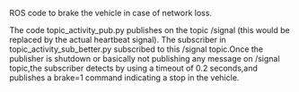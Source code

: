 ROS code to brake the vehicle in case of network loss.

The code topic_activity_pub.py publishes on the topic /signal (this would be replaced by the actual heartbeat signal).
The subscriber in topic_activity_sub_better.py subscribed to this /signal topic.Once the publisher is shutdown or basically not publishing 
any message on /signal topic,the subscriber detects by using a timeout of 0.2 seconds,and publishes a brake=1 command indicating a stop in the vehicle.

